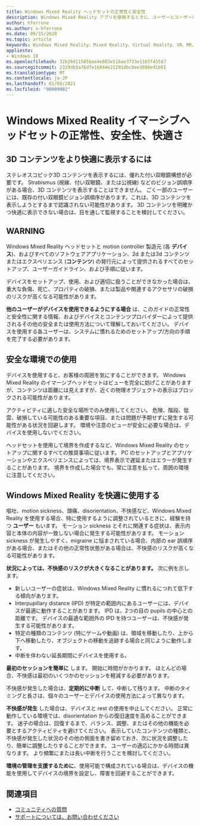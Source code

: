 ```yaml
---
title: Windows Mixed Reality ヘッドセットの正常性と安全性
description: Windows Mixed Reality アプリを使用するときに、ユーザーとユーザーの安全を維持し、使いやすくする方法について説明します。
author: hferrone
ms.author: v-hferrone
ms.date: 09/15/2020
ms.topic: article
keywords: Windows Mixed Reality、Mixed Reality、Virtual Reality、VR、MR、フィードバック、フィードバックハブ、バグ
appliesto:
- Windows 10
ms.openlocfilehash: 32b29d11585bae4e803e516ae3733e1165f45587
ms.sourcegitcommit: 2329db5a76dfe1b844e21291dbc8ee3888ed1b81
ms.translationtype: MT
ms.contentlocale: ja-JP
ms.lasthandoff: 01/08/2021
ms.locfileid: "98009002"
---
```

# <a name="windows-mixed-reality-immersive-headset-health-safety-and-comfort"></a>Windows Mixed Reality イマーシブヘッドセットの正常性、安全性、快適さ

## <a name="to-view-3d-content-more-comfortably"></a>3D コンテンツをより快適に表示するには

ステレオスコピック3D コンテンツを表示するには、優れた付い双眼鏡構想が必要です。 Strabismus (視線、付い双眼鏡、または公視線) などのビジョン誤順序がある場合、3D コンテンツを表示することはできません。 ごく一部のユーザーには、既存の付い双眼鏡ビジョン誤順序があります。これは、3D コンテンツを表示しようとするまで認識されない可能性があります。 3D コンテンツを明確かつ快適に表示できない場合は、目を通して監視することを検討してください。

## <a name="warning"></a>WARNING

Windows Mixed Reality ヘッドセットと motion controller 製造元 (各 **デバイス**)、およびすべてのソフトウェアアプリケーション、2d または3d コンテンツまたはエクスペリエンス (**コンテンツ**) の発行元によって提供されるすべてのセットアップ、ユーザーガイドライン、および手順に従います。

デバイスをセットアップ、使用、および適切に扱うことができなかった場合は、重大な負傷、死亡、プロパティの破損、または製品や関連するアクセサリの破損のリスクが高くなる可能性があります。

**他のユーザーがデバイスを使用できるようにする場合** は、このガイドの正常性と安全性に関する情報、およびデバイスとコンテンツプロバイダーによって提供されるその他の安全または使用方法について理解しておいてください。 デバイスを使用する各ユーザーは、システムに慣れるためのセットアップ/方向の手順を完了する必要があります。

## <a name="use-in-safe-surroundings"></a>安全な環境での使用

デバイスを使用すると、お客様の周囲を気にすることができます。 Windows Mixed Reality のイマーシブヘッドセットはビューを完全に妨げことがありますが、コンテンツは距離には見えますが、近くの物理オブジェクトの表示はブロックされる可能性があります。

アクティビティに適した安全な場所でのみ使用してください。 危険、階段、低雲、破損している可能性のある重要な項目、または問題が予期せずに発生する可能性がある状況を回避します。 環境や注意のビューが安全に必要な場合は、デバイスを使用しないでください。

ヘッドセットを使用して境界を作成するなど、Windows Mixed Reality のセットアップに関するすべての推奨事項に従います。 PC のセットアップとアプリケーションやエクスペリエンスによっては、境界表示で遅延またはエラーが発生することがあります。 境界を作成した場合でも、常に注意を払って、周囲の環境に注意してください。

## <a name="using-windows-mixed-reality-comfortably"></a>Windows Mixed Reality を快適に使用する

嘔吐、motion sickness、頭痛、disorientation、不快感など、Windows Mixed Reality を使用する場合、特に使用するように調整されているときに、経験を持つ **ユーザー** もいます。 モーション sickness とそれに関連する症状は、表示内容と本体の内容が一致しない場合に発生する可能性があります。 モーション sickness が発生しやすく、migraine に悩まされている場合、内部の ear 誤順序がある場合、またはその他の正常性状態がある場合は、不快感のリスクが高くなる可能性があります。

**状況によっては、不快感のリスクが大きくなることがあります。** 次に例を示します。

* 新しいユーザーの症状は、Windows Mixed Reality に慣れるにつれて低下する傾向があります。
* Interpupillary distance (IPD) が特定の範囲内にあるユーザーには、デバイスが最適に動作することがあります。 IPD は、2つの目の pupils の中心との距離です。 デバイスの最適な範囲外の IPD を持つユーザーは、不快感が発生する可能性があります。
* 特定の種類のコンテンツ (特にゲームや動画) は、領域を移動したり、上から下へ移動したり、オブジェクトの移動を追跡する場合と同じように動作します。
* 中断を伴わない延長期間にデバイスを使用する。

**最初のセッションを簡単に** します。 開始に時間がかかります。 ほとんどの場合、不快感は最初のいくつかのセッションを軽減する必要があります。

不快感が発生した場合は、**定期的に中断** して、中断して残ります。 中断のタイミングと長さは、個々のユーザーとデバイスの使用方法によって異なります。

**不快感が発生** した場合は、デバイスと rest の使用を中止してください。 正常に動作している環境では、disorientation からの復旧速度を高めることができます。 迷子の場合は、回復するまで、バランス、調整、またはその他の機能を必要とするアクティビティを避けてください。 表示していたコンテンツの種類と、不快感が発生した状況のその他の側面を書き留めておき、次に状況を調整したり、簡単に調整したりすることができます。 ユーザーの適応にかかる時間は異なります。 より頻繁にまたは長い中断を行うことを検討してください。

**環境の管理を支援するために**、使用可能で構成されている場合は、デバイスの機能を使用してデバイスの境界を設定し、障害を回避することができます。


## <a name="see-also"></a>関連項目
* [コミュニティへの質問](https://answers.microsoft.com)
* [サポートについては、お問い合わせください](https://support.microsoft.com/contactus/)